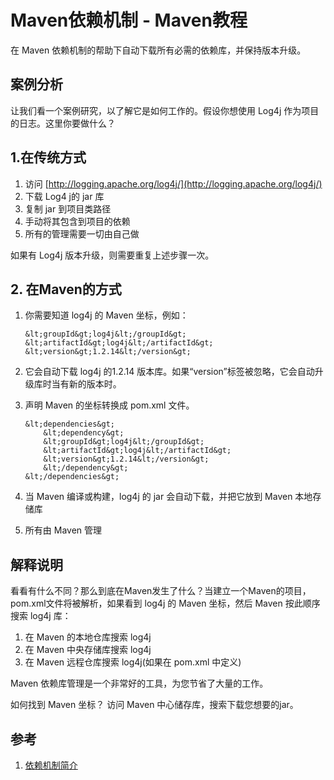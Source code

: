 # Maven依赖机制 - Maven教程

在 Maven 依赖机制的帮助下自动下载所有必需的依赖库，并保持版本升级。

## 案例分析

让我们看一个案例研究，以了解它是如何工作的。假设你想使用 Log4j 作为项目的日志。这里你要做什么？

## 1.在传统方式

1.  访问 [http://logging.apache.org/log4j/](http://logging.apache.org/log4j/)
2.  下载 Log4 j的 jar 库
3.  复制 jar 到项目类路径
4.  手动将其包含到项目的依赖
5.  所有的管理需要一切由自己做

如果有 Log4j 版本升级，则需要重复上述步骤一次。

## 2\. 在Maven的方式

1.  你需要知道 log4j 的 Maven 坐标，例如：

    ```
    &lt;groupId&gt;log4j&lt;/groupId&gt;
    &lt;artifactId&gt;log4j&lt;/artifactId&gt;
    &lt;version&gt;1.2.14&lt;/version&gt;
    ```

2.  它会自动下载 log4j 的1.2.14 版本库。如果“version”标签被忽略，它会自动升级库时当有新的版本时。

3.  声明 Maven 的坐标转换成 pom.xml 文件。

    ```
    &lt;dependencies&gt;
        &lt;dependency&gt;
        &lt;groupId&gt;log4j&lt;/groupId&gt;
        &lt;artifactId&gt;log4j&lt;/artifactId&gt;
        &lt;version&gt;1.2.14&lt;/version&gt;
        &lt;/dependency&gt;
    &lt;/dependencies&gt;
    ```

4.  当 Maven 编译或构建，log4j 的 jar 会自动下载，并把它放到 Maven 本地存储库
5.  所有由 Maven 管理

## 解释说明

看看有什么不同？那么到底在Maven发生了什么？当建立一个Maven的项目，pom.xml文件将被解析，如果看到 log4j 的 Maven 坐标，然后 Maven 按此顺序搜索 log4j 库：

1.  在 Maven 的本地仓库搜索 log4j 
2.  在 Maven 中央存储库搜索 log4j
3.  在 Maven 远程仓库搜索 log4j(如果在 pom.xml 中定义)

Maven 依赖库管理是一个非常好的工具，为您节省了大量的工作。

如何找到 Maven 坐标？
访问 Maven 中心储存库，搜索下载您想要的jar。

## 参考

1.  [依赖机制简介](http://maven.apache.org/guides/introduction/introduction-to-dependency-mechanism.html)

